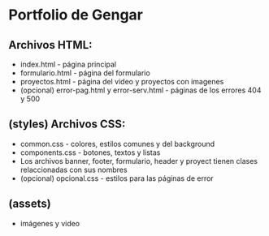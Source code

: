# Portfolio de Gengar

## Archivos HTML:

- index.html - página principal
- formulario.html - página del formulario
- proyectos.html - página del video y proyectos con imagenes
- (opcional) error-pag.html y error-serv.html - páginas de los errores 404 y 500

## (styles) Archivos CSS:

- common.css - colores, estilos comunes y del background
- components.css - botones, textos y listas
- Los archivos banner, footer, formulario, header y proyect tienen clases relaccionadas con sus nombres
- (opcional) opcional.css - estilos para las páginas de error

## (assets) 

- imágenes y video